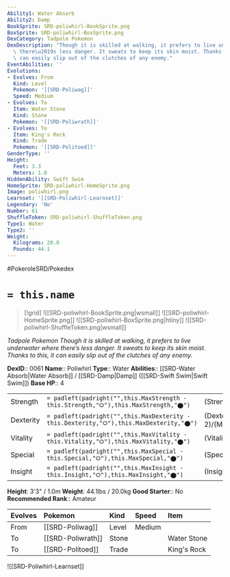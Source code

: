 ```yaml
---
Ability1: Water Absorb
Ability2: Damp
BookSprite: SRD-poliwhirl-BookSprite.png
BoxSprite: SRD-poliwhirl-BoxSprite.png
DexCategory: Tadpole Pokemon
DexDescription: "Though it is skilled at walking, it prefers to live underwater where\
  \ there\u2019s less danger. It sweats to keep its skin moist. Thanks to this, it\
  \ can easily slip out of the clutches of any enemy."
EventAbilities: ''
Evolutions:
- Evolves: From
  Kind: Level
  Pokemon: '[[SRD-Poliwag]]'
  Speed: Medium
- Evolves: To
  Item: Water Stone
  Kind: Stone
  Pokemon: '[[SRD-Poliwrath]]'
- Evolves: To
  Item: King's Rock
  Kind: Trade
  Pokemon: '[[SRD-Politoed]]'
GenderType: ''
Height:
  Feet: 3.3
  Meters: 1.0
HiddenAbility: Swift Swim
HomeSprite: SRD-poliwhirl-HomeSprite.png
Image: poliwhirl.png
Learnset: '[[SRD-Poliwhirl-Learnset]]'
Legendary: 'No'
Number: 61
ShuffleToken: SRD-poliwhirl-ShuffleToken.png
Type1: Water
Type2: ''
Weight:
  Kilograms: 20.0
  Pounds: 44.1
---
```


#PokeroleSRD/Pokedex

# `= this.name`

> [!grid]
> ![[SRD-poliwhirl-BookSprite.png|wsmall]]
> ![[SRD-poliwhirl-HomeSprite.png]]
> ![[SRD-poliwhirl-BoxSprite.png|htiny]]
> ![[SRD-poliwhirl-ShuffleToken.png|wsmall]]


*Tadpole Pokemon*
*Though it is skilled at walking, it prefers to live underwater where there’s less danger. It sweats to keep its skin moist. Thanks to this, it can easily slip out of the clutches of any enemy.*

**DexID**:: 0061
**Name**:: Poliwhirl
**Type**:: Water
**Abilities**:: [[SRD-Water Absorb|Water Absorb]] / [[SRD-Damp|Damp]] ([[SRD-Swift Swim|Swift Swim]])
**Base HP**:: 4

|           |                                                                                        |                                          |
| --------- | -------------------------------------------------------------------------------------- | ---------------------------------------- |
| Strength  | `= padleft(padright("",this.MaxStrength - this.Strength,"⭘"),this.MaxStrength,"⬤")`    | (Strength::2)/(MaxStrength::4)   |
| Dexterity | `= padleft(padright("",this.MaxDexterity - this.Dexterity,"⭘"),this.MaxDexterity,"⬤")` | (Dexterity:: 2)/(MaxDexterity::5) |
| Vitality  | `= padleft(padright("",this.MaxVitality - this.Vitality,"⭘"),this.MaxVitality,"⬤")`    | (Vitality::2)/(MaxVitality::4)   |
| Special   | `= padleft(padright("",this.MaxSpecial - this.Special,"⭘"),this.MaxSpecial,"⬤")`       | (Special::2)/(MaxSpecial::4)     |
| Insight   | `= padleft(padright("",this.MaxInsight - this.Insight,"⭘"),this.MaxInsight,"⬤")`       | (Insight::2)/(MaxInsight::4)     |

**Height**: 3'3" / 1.0m
**Weight**: 44.1lbs / 20.0kg
**Good Starter**:: No
**Recommended Rank**:: Amateur

| Evolves   | Pokemon           | Kind   | Speed   | Item        |
|:----------|:------------------|:-------|:--------|:------------|
| From      | [[SRD-Poliwag]]   | Level  | Medium  |             |
| To        | [[SRD-Poliwrath]] | Stone  |         | Water Stone |
| To        | [[SRD-Politoed]]  | Trade  |         | King's Rock |

![[SRD-Poliwhirl-Learnset]]